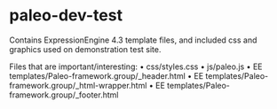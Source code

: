 # paleo-dev-test

Contains ExpressionEngine 4.3 template files, and included css and graphics used on demonstration test site.

Files that are important/interesting:
  • css/styles.css
  • js/paleo.js
  • EE templates/Paleo-framework.group/_header.html
  • EE templates/Paleo-framework.group/_html-wrapper.html
 •  EE templates/Paleo-framework.group/_footer.html


